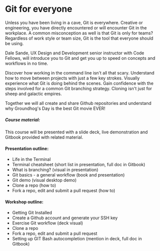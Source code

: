 # Git for everyone

Unless you have been living in a cave, Git is everywhere. Creative or engineering, you have directly encountered or will encounter Git in the workplace. A common misconception as well is that Git is only for teams? Regardless of work style or team size, Git is the tool that everyone should be using.

Dale Sande, UX Design and Development senior instructor with Code Fellows, will introduce you to Git and get you up to speed on concepts and workflows in no time.

Discover how working in the command line isn't all that scary. Understand how to move between projects with just a few key strokes. Visually experience what Git is doing behind the scenes. Gain confidence with the steps involved for a common Git branching strategy. Cloning isn't just for sheep and galactic empires.

Together we will all create and share Github repositories and understand why Groundhog's Day is the best Git movie EVER!

##### Course material:

This course will be presented with a slide deck, live demonstration and Gitbook provided with related material.

#### Presentation outline:

* Life in the Terminal
* Terminal cheatsheet (short list in presentation, full doc in Gitbook)
* What is branching? (visual in presentation)
* Git basics - a general workflow (book and presentation)
* Git demo (visual desktop demo)
* Clone a repo (how to)
* Fork a repo, edit and submit a pull request (how to)

#### Workshop outline:

* Getting Git Installed
* Create a Github account and generate your SSH key
* Exercise Git workflow (deck visual)
* Clone a repo
* Fork a repo, edit and submit a pull request
* Setting up GIT Bash autocompletion (mention in deck, full doc in Gitbook)
